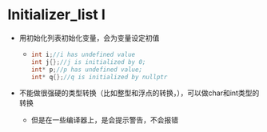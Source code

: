 # Initializer_list I

- 用初始化列表初始化变量，会为变量设定初值

  - ```cpp
    int i;//i has undefined value
    int j{};//j is initialized by 0;
    int* p;//p has undefined value;
    int* q{};//q is initialized by nullptr
    ```

- 不能做很强硬的类型转换（比如整型和浮点的转换，），可以做char和int类型的转换

  - 但是在一些编译器上，是会提示警告，不会报错
